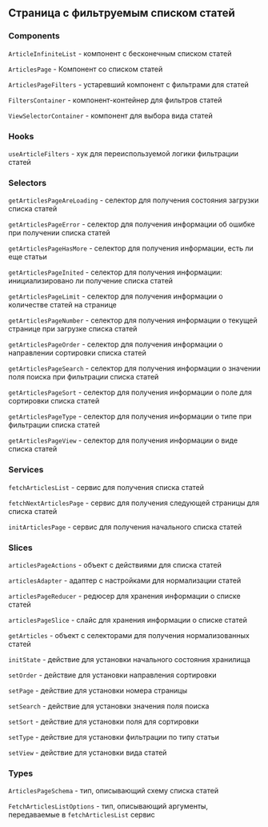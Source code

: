 ## Страница с фильтруемым списком статей

### Components

`ArticleInfiniteList` - компонент с бесконечным списком статей 

`ArticlesPage` - Компонент со списком статей

`ArticlesPageFilters` - устаревший компонент с фильтрами для статей

`FiltersContainer` - компонент-контейнер для фильтров статей

`ViewSelectorContainer` - компонент для выбора вида статей

### Hooks

`useArticleFilters` - хук для переиспользуемой логики фильтрации статей

### Selectors

`getArticlesPageAreLoading` - селектор для получения состояния загрузки списка статей

`getArticlesPageError` - селектор для получения информации об ошибке при получении списка статей

`getArticlesPageHasMore` - селектор для получения информации, есть ли еще статьи

`getArticlesPageInited` - селектор для получения информации: инициализировано ли получение списка статей

`getArticlesPageLimit` - селектор для получения информации о количестве статей на странице

`getArticlesPageNumber` - селектор для получения информации о текущей странице при загрузке списка статей

`getArticlesPageOrder` - селектор для получения информации о направлении сортировки списка статей

`getArticlesPageSearch` - селектор для получения информации о значении поля поиска при фильтрации списка статей

`getArticlesPageSort` - селектор для получения информации о поле для сортировки списка статей

`getArticlesPageType` - селектор для получения информации о типе при фильтрации списка статей

`getArticlesPageView` - селектор для получения информации о виде списка статей

### Services

`fetchArticlesList` - сервис для получения списка статей

`fetchNextArticlesPage` - сервис для получения следующей страницы для списка статей

`initArticlesPage` - сервис для получения начального списка статей

### Slices

`articlesPageActions` - объект с действиями для списка статей

`articlesAdapter` - адаптер с настройками для нормализации статей

`articlesPageReducer` - редюсер для хранения информации о списке статей

`articlesPageSlice` - слайс для хранения информации о списке статей

`getArticles` - объект с селекторами для получения нормализованных статей

`initState` - действие для установки начального состояния хранилища

`setOrder` - действие для установки направления сортировки

`setPage` - действие для установки номера страницы

`setSearch` - действие для установки значения поля поиска

`setSort` - действие для установки поля для сортировки

`setType` - действие для установки фильтрации по типу статьи

`setView` - действие для установки вида статей

### Types

`ArticlesPageSchema` - тип, описывающий схему списка статей

`FetchArticlesListOptions` - тип, описывающий аргументы, передаваемые в `fetchArticlesList` сервис
